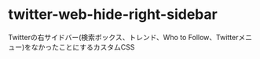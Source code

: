 # twitter-web-hide-right-sidebar
Twitterの右サイドバー(検索ボックス、トレンド、Who to Follow、Twitterメニュー)をなかったことにするカスタムCSS
